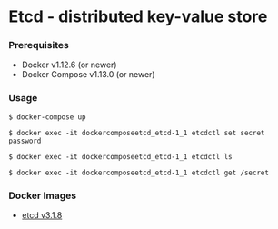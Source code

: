 # Etcd - distributed key-value store

### Prerequisites

- Docker v1.12.6 (or newer)
- Docker Compose v1.13.0 (or newer)


### Usage

    $ docker-compose up

    $ docker exec -it dockercomposeetcd_etcd-1_1 etcdctl set secret password

    $ docker exec -it dockercomposeetcd_etcd-1_1 etcdctl ls

    $ docker exec -it dockercomposeetcd_etcd-1_1 etcdctl get /secret


### Docker Images

- [etcd v3.1.8][docker-image-etcd]

[docker-image-etcd]: https://quay.io/repository/coreos/etcd
